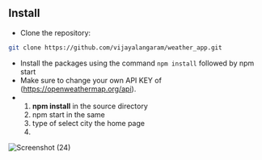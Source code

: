 
## Install
- Clone the repository:

```bash
git clone https://github.com/vijayalangaram/weather_app.git

```
- Install the packages using the command `npm install` followed by npm start
- Make sure to change your own API KEY of  (https://openweathermap.org/api).
- 1. **npm install** in the source directory
  2. npm start in the same
  3. type of select city the home page
  4. 
  
![Screenshot (24)](https://github.com/vijayalangaram/weather_app/assets/48197654/057579ff-86b7-4223-ab0b-3f834384c50c)
